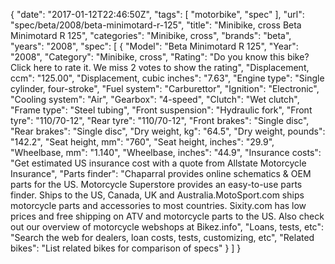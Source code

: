 {
    "date": "2017-01-12T22:46:50Z",
    "tags": [
        "motorbike",
        "spec"
    ],
    "url": "spec\/beta\/2008\/beta-minimotard-r-125",
    "title": "Minibike, cross Beta Minimotard R 125",
    "categories": "Minibike, cross",
    "brands": "beta",
    "years": "2008",
    "spec": [
        {
            "Model": "Beta Minimotard R 125",
            "Year": "2008",
            "Category": "Minibike, cross",
            "Rating": "Do you know this bike?Click here to rate it. We miss 2 votes to show the rating",
            "Displacement, ccm": "125.00",
            "Displacement, cubic inches": "7.63",
            "Engine type": "Single cylinder, four-stroke",
            "Fuel system": "Carburettor",
            "Ignition": "Electronic",
            "Cooling system": "Air",
            "Gearbox": "4-speed",
            "Clutch": "Wet clutch",
            "Frame type": "Steel tubing",
            "Front suspension": "Hydraulic fork",
            "Front tyre": "110\/70-12",
            "Rear tyre": "110\/70-12",
            "Front brakes": "Single disc",
            "Rear brakes": "Single disc",
            "Dry weight, kg": "64.5",
            "Dry weight, pounds": "142.2",
            "Seat height, mm": "760",
            "Seat height, inches": "29.9",
            "Wheelbase, mm": "1.140",
            "Wheelbase, inches": "44.9",
            "Insurance costs": "Get estimated US insurance cost with a quote from Allstate Motorcycle Insurance",
            "Parts finder": "Chaparral provides online schematics & OEM parts for the US.   Motorcycle Superstore provides an easy-to-use parts finder. Ships to the US, Canada, UK and Australia.MotoSport.com ships motorcycle parts and accessories to most countries.    Sixity.com has low prices and free shipping on ATV and motorcycle parts to the US. Also check out our overview of motorcycle webshops at Bikez.info",
            "Loans, tests, etc": "Search the web for dealers, loan costs, tests, customizing, etc",
            "Related bikes": "List related bikes for comparison of specs"
        }
    ]
}